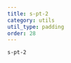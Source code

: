 ```yaml
---
title: s-pt-2
category: utils
util_type: padding
order: 28
---
```

<div class="s-pt-2">
  <code>s-pt-2</code>
</div>